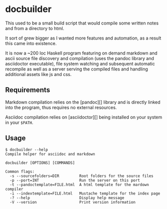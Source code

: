 # docbuilder


This used to be a small build script that would compile some written notes and from a directory to html.

It sort of grew bigger as I wanted more features and automation, as a result this came into existence.

It is now a ~200 loc Haskell program featuring on demand markdown and ascii source file discovery and compilation (uses the pandoc library and asciidoctor executable), file system watching and subsequent automatic recompile as well as a server serving the compiled files and handling additional assets like js and css.

## Requirements

Markdown compilation relies on the [pandoc][] library and is directly linked into the program, thus requires no external resources.

Asciidoc compilation relies on [asciidoctor][] being installed on your system in your `$PATH`.


## Usage


    $ docbuilder --help
    Compile helper for asciidoc and markdown

    docbuilder [OPTIONS] [COMMANDS]

    Common flags:
      -s --sourcefolders=DIR         Root folders for the source files
      -p --port=INT                  Run the server on this port
      -t --pandoctemplate=FILE.html  A html template for the mardown compiler
      -i --indextemplate=FILE.html   Mustache template for the index page
      -? --help                      Display help message
      -V --version                   Print version information
